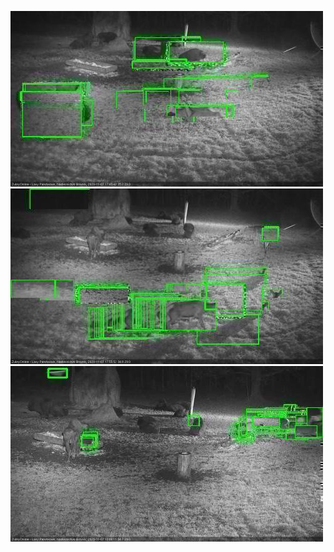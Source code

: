 ![20201107-174545-175549](in2/20201107/20201107-174545-175549_0_.jpg)
![20201107-175555-180600](in2/20201107/20201107-175555-180600_0_.jpg)
![20201107-180606-181610](in2/20201107/20201107-180606-181610_0_.jpg)
